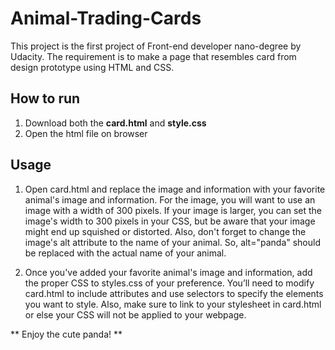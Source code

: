 # Animal-Trading-Cards
This project is the first project of Front-end developer nano-degree by Udacity. The requirement is to make a page that resembles card from design prototype using HTML and CSS.

## How to run
1. Download both the **card.html** and **style.css**
2. Open the html file on browser

## Usage
1. Open card.html and replace the image and information with your favorite animal's image and information. For the image, you will want to use an image with a width of 300 pixels. If your image is larger, you can set the image's width to 300 pixels in your CSS, but be aware that your image might end up squished or distorted. Also, don't forget to change the image's alt attribute to the name of your animal. So, alt="panda" should be replaced with the actual name of your animal.

2. Once you've added your favorite animal's image and information, add the proper CSS to styles.css of your preference. You’ll need to modify card.html to include attributes and use selectors to specify the elements you want to style. Also, make sure to link to your stylesheet in card.html or else your CSS will not be applied to your webpage.


** Enjoy the cute panda! **
